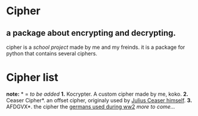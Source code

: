 # Cipher
## a package about encrypting and decrypting.
cipher is a *school project* made by me and my freinds. it is a package for python that contains several ciphers.

Cipher list
===========
**note:** * = *to be added*
**1.** Kocrypter. A custom cipher made by me, koko.
**2.** Ceaser Cipher*. an offset cipher, originaly used by [Julius Ceaser himself](https://en.wikipedia.org/wiki/Caesar_cipher).
**3.** AFDGVX*. the cipher the [germans used during ww2](https://en.wikipedia.org/wiki/ADFGVX_cipher)
*more to come...*
